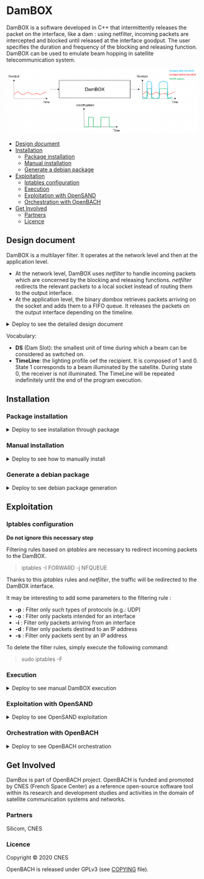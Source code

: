 # DamBOX

DamBOX is a software developed in C++ that intermittently releases the packet on the interface, like a dam : using netfilter, incoming packets are intercepted and blocked until released at the interface goodput. The user specifies the duration and frequency of the blocking and releasing function. DamBOX can be used to emulate beam hopping in satellite telecommunication system.

![DamBOX illustrated](dambox-illustrated.png)

- [Design document](#design-document)
- [Installation](#installation)
  - [Package installation](#package-installation)
  - [Manual installation](#manual-installation)
  - [Generate a debian package](#generate-a-debian-package)
- [Exploitation](#exploitation)
  - [Iptables configuration](#iptables-configuration)
  - [Execution](#execution)
  - [Exploitation with OpenSAND](#exploitation-with-opensand)
  - [Orchestration with OpenBACH](#orchestration-with-openbach)
- [Get Involved](#get-involved)
  - [Partners](#partners)
  - [Licence](#licence)

## Design document

DamBOX is a multilayer filter. It operates at the network level and then at the application level.
- At the network level, DamBOX uses *netfilter* to handle incoming packets which are concerned by the blocking and releasing functions. *netfilter* redirects the relevant packets to a local socket instead of routing them to the output interface.
- At the application level, the binary *dambox* retrieves packets arriving on the socket and adds them to a FIFO queue. It releases the packets on the output interface depending on the timeline.

<details><summary>Deploy to see the detailed design document</summary>

![Architecture of DamBOX](archi_dambox.png)

The help for setting the executable can be obtained by using the command:

> dambox --help

Shared variables:

- **DamState**: gives the illumination state. If the state is 1, the packets are released; if the state is 0, the packets are stored. This variable can be viewed and modified by several threads, so it is protected by a mutex.
- **signalPktAdded**: boolean that indicates at a given time t whether or not a signal mechanism should be used by the threads process_rcv_write and process_read_send. This variable can be viewed and modified by several threads, so it is protected by a mutex.

The threads:

- **scheduler**: this thread manages the timeline defined by the program's input parameter. If the timeline indicates state 1, it sets the shared variable damState to 1 and sends a signal to process_read_send to inform it that packets can be released. Otherwise, it sets the damState variable to 0. After this step, it waits until the time of the next ds expires.
- **process_rcv_write**: this thread receives the packets from the socket and stores them in a FIFO queue. If the shared variable signalPktAdded is 1, it sends a signal to process_read_send to inform it that a packet has just been added to the FIFO.
- **process_read_send**: this thread waits until receiving a signal informing it that the packets can be released. When the signal is received, it empties the entire FIFO and sends the packets. It then waits to receive a signal informing it that a new packet has been stored, while checking that the packets can still be released. If it does, it sends the packet. Otherwise, it waits for the next signal informing it that the packets can be released.

</details>

Vocabulary:

* **DS** (Dam Slot): the smallest unit of time during which a beam can be considered as switched on.
* **TimeLine**: the lighting profile oef the recipient. It is composed of 1 and 0. State 1 corresponds to a beam illuminated by the satellite. During state 0, the receiver is not illuminated. The TimeLine will be repeated indefinitely until the end of the program execution.

## Installation

### Package installation

<details><summary>Deploy to see installation through package</summary>

Add the OpenBACH repository :

Update sources.list with net4sat openbach repository
> echo "deb http://packages.net4sat.org/openbach xenial stable" | sudo tee /etc/apt/sources.list.d/dambox.list 

Add Net4Sat repository GPG key
> wget -O - http://packages.net4sat.org/support_net4sat_org_pub.gpg.key |sudo apt-key add -

Update the list of available packages:
>  sudo apt-get update 

Install Dambox
> sudo apt-get install dambox 

</details>

### Manual installation

<details><summary>Deploy to see how to manually install</summary>

The rest of this README considers a package installation. 
If you want to proceed a manual installation, please replace
> dambox 

by
> ./dambox 

in the provided commands lines. Or simply edit the $PATH variable. 

It is compulsory to install the *netfilter* library on the computer where the DamBOX will be deployed. To do this, simply execute the following command: 

> sudo apt-get install libnetfilter-queue-dev

The maximum size of the FIFO system must be set to a high value. This size is located in the /proc/sys/fs folder and can be set using this command: 

> sudo sysctl fs.pipe-max-size=66781584

The source code of the software can be downloaded through the git repository.

To compile the source code, you must do so with at least C++11 version and including the following libraries for the compilation:

* **lpthread**
* **lnfnetlink**
* **lnetfilter_queue**

On Ubuntu 16.04, here are the requirements :

> sudo apt install make g++ libnetfilter-queue-dev

A makefile is available. Run the following command in the root folder to obtain the binary dambox:

> make

</details>

### Generate a debian package

<details><summary>Deploy to see debian package generation</summary>

You can generate a debian package (Ubuntu 16.04 only) with the following procedure.
Install the following dependences

> sudo apt-get install build-essential fakeroot devscripts libnetfilter-queue-dev

Then by issuing the following command in the root folder

> dpkg-buildpackage -us -uc

The package will be generated in the root folder

You can install it by running: 

> sudo dpkg -i ../dambox_1.0_amd64.deb

You can remove the unnecessary files as follows:

> rm ../dambox_1.0*

</details>

## Exploitation

### Iptables configuration

**Do not ignore this necessary step**

Filtering rules based on *iptables* are necessary to redirect incoming packets to the DamBOX.

> iptables -I FORWARD -j NFQUEUE

Thanks to this *iptables* rules and *netfilter*, the traffic will be redirected to the DamBOX interface.

It may be interesting to add some parameters to the filtering rule :

* **-p** : Filter only such types of protocols (e.g.: UDP)
* **-o** : Filter only packets intended for an interface
* **-i** : Filter only packets arriving from an interface
* **-d** : Filter only packets destined to an IP address 
* **-s** : Filter only packets sent by an IP address

To delete the filter rules, simply execute the following command:

> sudo iptables -F

### Execution

<details><summary>Deploy to see manual DamBOX execution</summary>

In order to launch the DamBOX, and only after setting up the [Iptables configuration](#iptables-configuration), the following command can be executed:

> sudo ./dambox -ds $damslot -f $freq (-d $duration --debug) 

The launching of the DamBOX therefore requires at least 2 parameters:

* **damslot** : duration  in us (microsecond) of a timeslot.
* **freq**: Frequency of beam illumination. The beam will be switched on once every freq timeslot (Example: for freq=6, we will have a timeline [100000]).
* If you want to operate the DamBOX for a defined time, you can enter a **duration**. This duration must be entered in second. Otherwise, the executable will run until the user stop the program manually (ctrl+c, ctrl+z, ctrl+\)
* You can also activate the **debug mode** to follow the evolution of the timeline and fifo filling over time

The program exploits these parameters to establish the timeline. Then all the incoming packets are stored on the FIFO. They are only retransmitted to the recipient when the beam is considered switched ON. (See Architecture of DamBOX for more information about the parameters and the design of the program).

At the end of the execution, if the debug mode is activated, the program gives access to two output files:

* **profil_dam.txt** : Evolution of the dam state over time
* **profil_fifo.txt** : Evolution of the FIFO filling over time. The unit is the bytes.

The help for setting the executable can be obtained by using the command:

> ./dambox --help

</details>

### Exploitation with OpenSAND


<details><summary>Deploy to see OpenSAND exploitation</summary>

In order to study the impact of the beam-hopping implementation on a satellite communication, it will be necessary to set up the DamBOX on an OpenSAND platform previously deployed. The image below describes the architecture used. 

![Architecture for the OpenSAND Exploitation](archi_opensand.png)

#### DamBOX deployment

DamBOX is deployed at the gateway.

Packets arriving from WS_GW and destined for WS_ST need to be filtered. The necessary following filtering rule needs to be applied on the GW:

> iptables –I FORWARD –o opensand –j NFQUEUE

dambox binary needs to be run at the GW with the required parameters.

> dambox -ds $ds -f $freq (--debug -d $duration)

#### Impact of DamBOX on end-to-end UDP traffic goodput

The purpose of this section is to see how the DamBOX changes the flow profile, latency and jitter on an OpenSAND platform.

In the case of non-beam-hopped communication (No DamBOX or DamBOX with timeline[1.1]), if a UDP flow at rate 22.5 Mbit/s is transmitted by iperf from WS-GW to WS-ST, the profile rate received by the end user is as follows: 

![Goodput after OpenSAND without DamBOX](goodput_after_opensand_without_dambox.png)

Flow peaks are observed every 10ms. Indeed, OpenSAND buffers the packets arriving on the GW to retransmit them every 10ms (default value) to the terminal by adding the desired delay.

If DamBOX is set up on GW with parameters BHS=13 ms and freq=2 (timeline [1.0]), the output rate of the GW (GW opensand_tun interface) has the following profile: 

![Goodput after DamBOX before OpenSAND](goodput_after_dambox_before_opensand.png)

This traffic will then pass through OpenSAND. The flow profile finally received by the ST and the WS-ST end user is as follows: 

![Goodput after OpenSAND with DamBOX](goodput_after_opensand_with_dambox.png)

#### Impact of DamBOX on end-to-end latency and jitter

It could also be interesting to look how the implementation of DamBOX changes latency and jitter on satellite communication performed by OpenSAND. The OpenBACH jobs iperf, fping, owamp_client/owamp_server can be used to obtain these metrics in the 3 cases tested (without DamBOX, with DamBOX and timeline [1, 1] and finally with DamBOX and timeline [1 ,0]):

| | Without DamBOX 	| With DamBOX timeline [1,1] |	With DamBOX timeline [1,0] |
|-------------|-------------|-------------|-------------| 
| Average jitter (ms) |	0.753 |	0,758 |	0,770 |
| Average latency (ms) |	264.994 |	264.951 |	268.221 |

The integration of DamBOX on OpenSand almost does not change the jitter on the communication. By comparing the latency values for the two cases without intermittency (without DamBOX and with DamBOX and timeline [1, 1]), we identify that the packet passage at the application level does not have a major influence on latency. With the execution of DamBOX with a timeline [1.0], we observe an increase in the average latency of 3.27 ms, which is very close to the theoretically expected value 3.25 ms. 

</details>

### Orchestration with OpenBACH


<details><summary>Deploy to see OpenBACH orchestration</summary>

TODO

</details>

## Get Involved

DamBox is part of OpenBACH project.
OpenBACH is funded and promoted by CNES (French Space Center) as a reference open-source software tool within its research and development studies and activities in the domain of satellite communication systems and networks.

### Partners

Silicom, CNES

### Licence

Copyright © 2020 CNES

OpenBACH is released under GPLv3 (see [COPYING](COPYING.txt) file).


